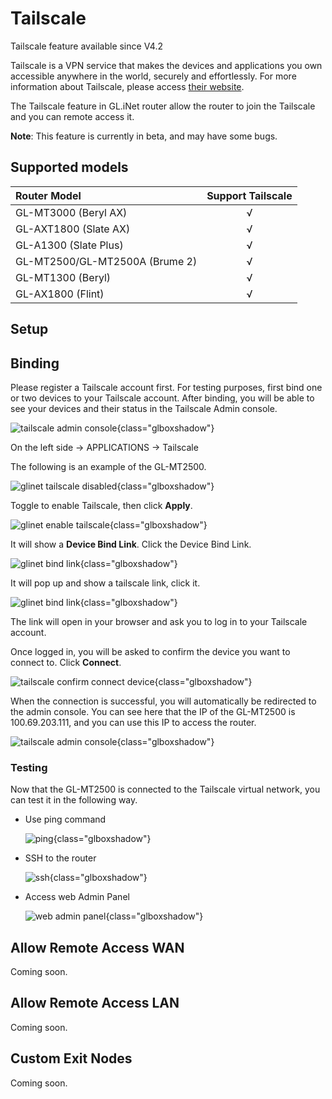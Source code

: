 # Tailscale

Tailscale feature available since V4.2

Tailscale is a VPN service that makes the devices and applications you own accessible anywhere in the world, securely and effortlessly. For more information about Tailscale, please access [their website](https://tailscale.com/).

The Tailscale feature in GL.iNet router allow the router to join the Tailscale and you can remote access it.

**Note**: This feature is currently in beta, and may have some bugs.

## Supported models

| Router Model | Support Tailscale |
| :----------- | :-------: |
| GL-MT3000 (Beryl AX) | √ |
| GL-AXT1800 (Slate AX) | √ |
| GL-A1300 (Slate Plus) | √ |
| GL-MT2500/GL-MT2500A (Brume 2) | √ |
| GL-MT1300 (Beryl) | √ |
| GL-AX1800 (Flint) | √ |

## Setup

## Binding

Please register a Tailscale account first. For testing purposes, first bind one or two devices to your Tailscale account. After binding, you will be able to see your devices and their status in the Tailscale Admin console.

![tailscale admin console](https://static.gl-inet.com/docs/en/4/tutorials/tailscale/tailscale_admin_console_1.png){class="glboxshadow"}

On the left side -> APPLICATIONS -> Tailscale

The following is an example of the GL-MT2500.

![glinet tailscale disabled](https://static.gl-inet.com/docs/en/4/tutorials/tailscale/tailscale_disabled.png){class="glboxshadow"}

Toggle to enable Tailscale, then click **Apply**.

![glinet enable tailscale](https://static.gl-inet.com/docs/en/4/tutorials/tailscale/enable_tailscale.png){class="glboxshadow"}

It will show a **Device Bind Link**. Click the Device Bind Link.

![glinet bind link](https://static.gl-inet.com/docs/en/4/tutorials/tailscale/tailscale_bind_link_1.png){class="glboxshadow"}

It will pop up and show a tailscale link, click it.

![glinet bind link](https://static.gl-inet.com/docs/en/4/tutorials/tailscale/tailscale_bind_link_2.png){class="glboxshadow"}

The link will open in your browser and ask you to log in to your Tailscale account.

Once logged in, you will be asked to confirm the device you want to connect to. Click **Connect**.

![tailscale confirm connect device](https://static.gl-inet.com/docs/en/4/tutorials/tailscale/tailscale_connect_device.png){class="glboxshadow"}

When the connection is successful, you will automatically be redirected to the admin console. You can see here that the IP of the GL-MT2500 is 100.69.203.111, and you can use this IP to access the router.

![tailscale admin console](https://static.gl-inet.com/docs/en/4/tutorials/tailscale/tailscale_admin_console_2.png){class="glboxshadow"}

### Testing

Now that the GL-MT2500 is connected to the Tailscale virtual network, you can test it in the following way.

* Use ping command

    ![ping](https://static.gl-inet.com/docs/en/4/tutorials/tailscale/ping.png){class="glboxshadow"}

* SSH to the router

    ![ssh](https://static.gl-inet.com/docs/en/4/tutorials/tailscale/ssh.png){class="glboxshadow"}

* Access web Admin Panel

    ![web admin panel](https://static.gl-inet.com/docs/en/4/tutorials/tailscale/web_admin_panel.png){class="glboxshadow"}

## Allow Remote Access WAN

Coming soon.

## Allow Remote Access LAN

Coming soon.

## Custom Exit Nodes

Coming soon.
